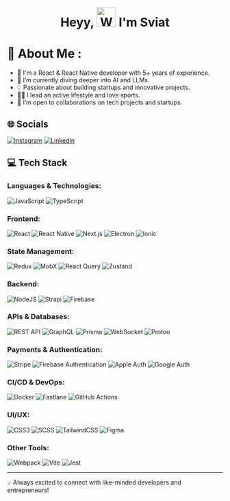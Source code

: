 <h1 align="center"> Heyy, <img src="https://raw.githubusercontent.com/nixin72/nixin72/master/wave.gif" 
         alt="Waving hand animated gif"
         height="45"
         width="45" /> I'm Sviat</h1>

# 💫 About Me :
- 🚀 I'm a React & React Native developer with 5+ years of experience.
- 🌱 I’m currently diving deeper into AI and LLMs.
- 💡 Passionate about building startups and innovative projects.
- 🏋️‍♂️ I lead an active lifestyle and love sports.
- 👯 I’m open to collaborations on tech projects and startups.

## 🌐 Socials
[![Instagram](https://img.shields.io/badge/Instagram-E4405F?style=for-the-badge&logo=instagram&logoColor=white)](https://instagram.com/tymonko.s) 
[![LinkedIn](https://img.shields.io/badge/LinkedIn-0077B5?style=for-the-badge&logo=linkedin&logoColor=white)](https://www.linkedin.com/in/sviatoslav-tymonko/)

## 💻 Tech Stack
### Languages & Technologies:
![JavaScript](https://img.shields.io/badge/javascript-%23323330.svg?style=for-the-badge&logo=javascript&logoColor=%23F7DF1E) 
![TypeScript](https://img.shields.io/badge/typescript-%23007ACC.svg?style=for-the-badge&logo=typescript&logoColor=white)

### Frontend:
![React](https://img.shields.io/badge/react-%2320232a.svg?style=for-the-badge&logo=react&logoColor=%2361DAFB) 
![React Native](https://img.shields.io/badge/react%20native-%2361DAFB.svg?style=for-the-badge&logo=react&logoColor=black)
![Next.js](https://img.shields.io/badge/next.js-%23000000.svg?style=for-the-badge&logo=next.js&logoColor=white) 
![Electron](https://img.shields.io/badge/electron-%2347848F.svg?style=for-the-badge&logo=electron&logoColor=white)
![Ionic](https://img.shields.io/badge/ionic-%233880FF.svg?style=for-the-badge&logo=ionic&logoColor=white)

### State Management:
![Redux](https://img.shields.io/badge/redux-%23593d88.svg?style=for-the-badge&logo=redux&logoColor=white) 
![MobX](https://img.shields.io/badge/mobx-%23FF9955.svg?style=for-the-badge&logo=mobx&logoColor=white)
![React Query](https://img.shields.io/badge/react%20query-%23FF4154.svg?style=for-the-badge&logo=reactquery&logoColor=white)
![Zustand](https://img.shields.io/badge/zustand-%23EF8E19.svg?style=for-the-badge&logo=zustand&logoColor=white)

### Backend:
![NodeJS](https://img.shields.io/badge/node.js-6DA55F?style=for-the-badge&logo=node.js&logoColor=white) 
![Strapi](https://img.shields.io/badge/strapi-%236E57E0.svg?style=for-the-badge&logo=strapi&logoColor=white) 
![Firebase](https://img.shields.io/badge/firebase-%23039BE5.svg?style=for-the-badge&logo=firebase)

### APIs & Databases:
![REST API](https://img.shields.io/badge/REST%20API-%23000000.svg?style=for-the-badge&logo=restapi&logoColor=white)
![GraphQL](https://img.shields.io/badge/graphql-%23E10098.svg?style=for-the-badge&logo=graphql&logoColor=white)
![Prisma](https://img.shields.io/badge/prisma-%23000000.svg?style=for-the-badge&logo=prisma&logoColor=white)
![WebSocket](https://img.shields.io/badge/WebSocket-%23FFCD00.svg?style=for-the-badge&logo=websocket&logoColor=black)
![Protoo](https://img.shields.io/badge/Protoo-%23FFCC00.svg?style=for-the-badge)

### Payments & Authentication:
![Stripe](https://img.shields.io/badge/stripe-%23646464.svg?style=for-the-badge&logo=stripe&logoColor=white) 
![Firebase Authentication](https://img.shields.io/badge/firebase%20auth-%23039BE5.svg?style=for-the-badge&logo=firebase) 
![Apple Auth](https://img.shields.io/badge/apple%20auth-%23000000.svg?style=for-the-badge&logo=apple) 
![Google Auth](https://img.shields.io/badge/google%20auth-%23EA4335.svg?style=for-the-badge&logo=google)

### CI/CD & DevOps:
![Docker](https://img.shields.io/badge/docker-%232496ED.svg?style=for-the-badge&logo=docker&logoColor=white)
![Fastlane](https://img.shields.io/badge/fastlane-%23FF2D55.svg?style=for-the-badge&logo=fastlane&logoColor=white)
![GitHub Actions](https://img.shields.io/badge/github%20actions-%232671E5.svg?style=for-the-badge&logo=githubactions&logoColor=white)

### UI/UX:
![CSS3](https://img.shields.io/badge/css3-%231572B6.svg?style=for-the-badge&logo=css3&logoColor=white) 
![SCSS](https://img.shields.io/badge/SCSS-%23C6538C.svg?style=for-the-badge&logo=sass&logoColor=white)
![TailwindCSS](https://img.shields.io/badge/tailwindcss-%2338B2AC.svg?style=for-the-badge&logo=tailwind-css&logoColor=white)
![Figma](https://img.shields.io/badge/figma-%23F24E1E.svg?style=for-the-badge&logo=figma&logoColor=white)

### Other Tools:
![Webpack](https://img.shields.io/badge/webpack-%238DD6F9.svg?style=for-the-badge&logo=webpack&logoColor=black)
![Vite](https://img.shields.io/badge/vite-%23646CFF.svg?style=for-the-badge&logo=vite&logoColor=white)
![Jest](https://img.shields.io/badge/jest-%23C21325.svg?style=for-the-badge&logo=jest&logoColor=white)

---
💡 Always excited to connect with like-minded developers and entrepreneurs!
